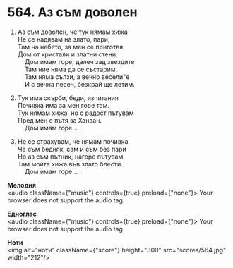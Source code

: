 # 564. Аз съм доволен  

1. Аз съм доволен, че тук нямам хижа  
Не се надявам на злато, пари,  
Там на небето, за мен се приготвя  
Дом от кристали и златни стени.  
    Дом имам горе, далеч зад звездите  
    Там ние няма да се състарим,  
    Там няма сълзи, а вечно весели"е  
    И с вечна песен, безкрай ще летим.  

2. Тук има скърби, беди, изпитания  
Почивка има за мен горе там.  
Тук нямам хижа, но с радост пътувам  
Пред мен е пътя за Ханаан.  
    Дом имам горе... .  

3. Не се страхувам, че нямам почивка  
Че съм бедняк, сам и съм без пари  
Но аз съм пътник, нагоре пътувам  
Там мойта хижа във злато блести.  
    Дом имам горе... .  

__Мелодия__  
<audio className={"music"} controls={true} preload={"none"}><source src="mp3/564.mp3" type="audio/mpeg"/>
Your browser does not support the audio tag.
</audio>  

__Едноглас__  
<audio className={"music"} controls={true} preload={"none"}><source src="transp/564.mp3" type="audio/mpeg"/>
Your browser does not support the audio tag.
</audio>  

__Ноти__  
<img alt="ноти" className={"score"} height="300" src="scores/564.jpg" width="212"/>
